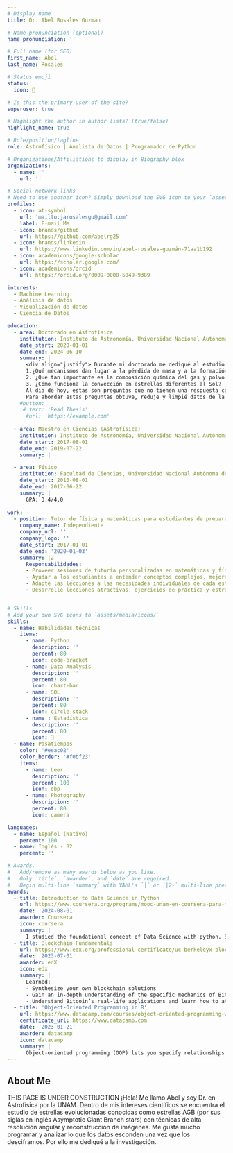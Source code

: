 ```yaml
---
# Display name
title: Dr. Abel Rosales Guzmán

# Name pronunciation (optional)
name_pronunciation: ''

# Full name (for SEO)
first_name: Abel
last_name: Rosales

# Status emoji
status:
  icon: 🌌

# Is this the primary user of the site?
superuser: true

# Highlight the author in author lists? (true/false)
highlight_name: true

# Role/position/tagline
role: Astrofísico | Analista de Datos | Programador de Python

# Organizations/Affiliations to display in Biography blox
organizations:
  - name: ''
    url: ''

# Social network links
# Need to use another icon? Simply download the SVG icon to your `assets/media/icons/` folder.
profiles:
  - icon: at-symbol
    url: 'mailto:jarosalesgu@gmail.com'
    label: E-mail Me
  - icon: brands/github
    url: https://github.com/abelrg25
  - icon: brands/linkedin
    url: https://www.linkedin.com/in/abel-rosales-guzmán-71aa1b192
  - icon: academicons/google-scholar
    url: https://scholar.google.com/
  - icon: academicons/orcid
    url: https://orcid.org/0009-0000-5049-9389

interests:
  - Machine Learning
  - Análisis de datos
  - Visualización de datos
  - Ciencia de Datos 

education:
  - area: Doctorado en Astrofísica
    institution: Instituto de Astronomía, Universidad Nacional Autónoma de México
    date_start: 2020-01-01
    date_end: 2024-06-10
    summary: |
      <div align="justify"> Durante mi doctorado me dediqué al estudio de estrellas evolucionadas conocidas como estrellas AGB (por sus siglas en inglés Asymptotic Giant Branch stars) utilizando técnicas de alta resolución angular. El objetivo de mi trabajo doctoral era tratar de responder de la mejor manera las siguientes preguntas: 
      1.¿Qué mecanismos dan lugar a la pérdida de masa y a la formación de estructuras asimétricas de gas y polvo en estrellas AGB? 
      2. ¿Qué tan importante es la composición química del gas y polvo circundante a las estrellas para la formación de vientos? 
      3. ¿Cómo funciona la convección en estrellas diferentes al Sol?
      Al día de hoy, estas son preguntas que no tienen una respuesta concreta. Aunque las estrellas AGB son de las principales contribuyentes al enriquecimiento del medio interestelar, la manera en la que el material procesado durante la evolución de la estrella es devuelto al medio interestelar es un fenómeno que no se encuentra caracterizado completamente. 
      Para abordar estas preguntas obtuve, reduje y limpié datos de la base de datos de uno de los observatorios más importantes del mundo, el [VLTI](https://www.eso.org/sci/facilities/paranal/telescopes/vlti.html) (por sus siglas en inglés Very Large Telescope Interferometer ). Además puse en práctica el uso de métodos Monte Carlo, modelado matemático, visualización y manipulación de imágenes. La capacidad de abstracción, aunada a un pensamiento analítico y crítico, fueron de gran importancia para entender los resultados que mis colaboradores y yo obtuvimos y para poder publicar en revistas de alto impacto y así contribuir al avance de la ciencia.  </div>
    #button:
     # text: 'Read Thesis'
      #url: 'https://example.com'
  
  - area: Maestro en Ciencias (Astrofísica)
    institution: Instituto de Astronomía, Universidad Nacional Autónoma de México
    date_start: 2017-08-01
    date_end: 2019-07-22
    summary: |

  - area: Físico
    institution: Facultad de Ciencias, Universidad Nacional Autónoma de México
    date_start: 2010-08-01
    date_end: 2017-06-22
    summary: |
      GPA: 3.4/4.0
      
work:
  - position: Tutor de física y matemáticas para estudiantes de preparatoria
    company_name: Independiente
    company_url: ''
    company_logo: ''
    date_start: 2017-01-01
    date_end: '2020-01-03'
    summary: |2-
      Responsabilidades:
      - Proveer sesiones de tutoría personalizadas en matemáticas y física a estudiantes de preparatoria.
      - Ayudar a los estudiantes a entender conceptos complejos, mejorar calificaciones y crear confianza en sus actividades académicas.
      - Adapté las lecciones a las necesidades individuales de cada estudiante, ajustando los enfoques según distintos estilos de aprendizaje y niveles de conocimiento.
      - Desarrollé lecciones atractivas, ejercicios de práctica y estrategias para la resolución de problemas.


# Skills
# Add your own SVG icons to `assets/media/icons/`
skills:
  - name: Habilidades técnicas
    items:
      - name: Python
        description: ''
        percent: 80
        icon: code-bracket
      - name: Data Analysis
        description: ''
        percent: 80
        icon: chart-bar
      - name: SQL
        description: ''
        percent: 80
        icon: circle-stack
      - name : Estadística
        description: ''
        percent: 80
        icon: 🧮
  - name: Pasatiempos
    color: '#eeac02'
    color_border: '#f0bf23'
    items:
      - name: Leer
        description: ''
        percent: 100
        icon: obp
      - name: Photography
        description: ''
        percent: 80
        icon: camera

languages:
  - name: Español (Nativo)
    percent: 100 
  - name: Inglés - B2
    percent: ''

# Awards.
#   Add/remove as many awards below as you like.
#   Only `title`, `awarder`, and `date` are required.
#   Begin multi-line `summary` with YAML's `|` or `|2-` multi-line prefix and indent 2 spaces below.
awards:
  - title: Introduction to Data Science in Python
    url: https://www.coursera.org/programs/mooc-unam-en-coursera-para-ti-uzeau/learn/python-data-analysis
    date: '2024-08-01'
    awarder: Coursera
    icon: coursera
    summary: |
      I studied the foundational concept of Data Science with python. By the end of the course, I was familiar with data manipulation and cleaning techniques using the python pandas data science library. I also learned about Series and DataFrames as the central data structures for data analysis. Furthermore, I also learned how to run basic inferential statistical analyses.      
  - title: Blockchain Fundamentals
    url: https://www.edx.org/professional-certificate/uc-berkeleyx-blockchain-fundamentals
    date: '2023-07-01'
    awarder: edX
    icon: edx
    summary: |
      Learned:
      - Synthesize your own blockchain solutions
      - Gain an in-depth understanding of the specific mechanics of Bitcoin
      - Understand Bitcoin’s real-life applications and learn how to attack and destroy Bitcoin, Ethereum, smart contracts and Dapps, and alternatives to Bitcoin’s Proof-of-Work consensus algorithm
  - title: 'Object-Oriented Programming in R'
    url: https://www.datacamp.com/courses/object-oriented-programming-with-s3-and-r6-in-r
    certificate_url: https://www.datacamp.com
    date: '2023-01-21'
    awarder: datacamp
    icon: datacamp
    summary: |
      Object-oriented programming (OOP) lets you specify relationships between functions and the objects that they can act on, helping you manage complexity in your code. This is an intermediate level course, providing an introduction to OOP, using the S3 and R6 systems. S3 is a great day-to-day R programming tool that simplifies some of the functions that you write. R6 is especially useful for industry-specific analyses, working with web APIs, and building GUIs.
---
```


## About Me
THIS PAGE IS UNDER CONSTRUCTION
¡Hola! Me llamo Abel y soy Dr. en Astrofísica por la UNAM. Dentro de mis intereses científicos se encuentra el estudio de estrellas evolucionadas conocidas como estrellas AGB (por sus siglás en inglés Asymptotic Giant Branch stars) con técnicas de alta resolución angular y reconstrucción de imágenes. Me gusta mucho programar y analizar lo que los datos esconden una vez que los desciframos. Por ello me dediqué a la investigación. 